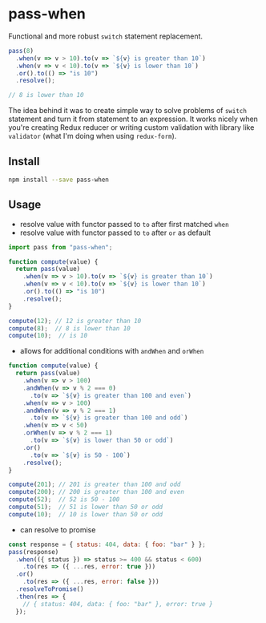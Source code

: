 # pass-when

Functional and more robust `switch` statement replacement.

```js
pass(8)
  .when(v => v > 10).to(v => `${v} is greater than 10`)
  .when(v => v < 10).to(v => `${v} is lower than 10`)
  .or().to(() => "is 10")
  .resolve();

// 8 is lower than 10
```

The idea behind it was to create simple way to solve problems of `switch`
statement and turn it from statement to an expression. It works nicely when
you're creating Redux reducer or writing custom validation with library like
`validator` (what I'm doing when using `redux-form`).

## Install

```bash
npm install --save pass-when
```

## Usage

* resolve value with functor passed to `to` after first matched `when`
* resolve value with functor passed to `to` after `or` as default

```js
import pass from "pass-when";

function compute(value) {
  return pass(value)
    .when(v => v > 10).to(v => `${v} is greater than 10`)
    .when(v => v < 10).to(v => `${v} is lower than 10`)
    .or().to(() => "is 10")
    .resolve();
}

compute(12); // 12 is greater than 10
compute(8);  // 8 is lower than 10
compute(10);  // is 10
```

* allows for additional conditions with `andWhen` and `orWhen`

```js
function compute(value) {
  return pass(value)
    .when(v => v > 100)
    .andWhen(v => v % 2 === 0)
      .to(v => `${v} is greater than 100 and even`)
    .when(v => v > 100)
    .andWhen(v => v % 2 === 1)
      .to(v => `${v} is greater than 100 and odd`)
    .when(v => v < 50)
    .orWhen(v => v % 2 === 1)
      .to(v => `${v} is lower than 50 or odd`)
    .or()
      .to(v => `${v} is 50 - 100`)
    .resolve();
}

compute(201); // 201 is greater than 100 and odd
compute(200); // 200 is greater than 100 and even
compute(52);  // 52 is 50 - 100
compute(51);  // 51 is lower than 50 or odd
compute(10);  // 10 is lower than 50 or odd
```

* can resolve to promise

```js
const response = { status: 404, data: { foo: "bar" } };
pass(response)
  .when(({ status }) => status >= 400 && status < 600)
    .to(res => ({ ...res, error: true }))
  .or()
    .to(res => ({ ...res, error: false }))
  .resolveToPromise()
  .then(res => {
    // { status: 404, data: { foo: "bar" }, error: true }
  });
```
